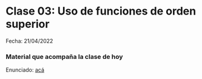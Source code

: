 # Clase 03: Uso de funciones de orden superior

Fecha: 21/04/2022

### Material que acompaña la clase de hoy

Enunciado: [acá](https://docs.google.com/document/d/14_9Bjxh5aPDc3g5074m3E8AW8PQFsaT4JPGeLOQLQyE/edit?usp=sharing)
